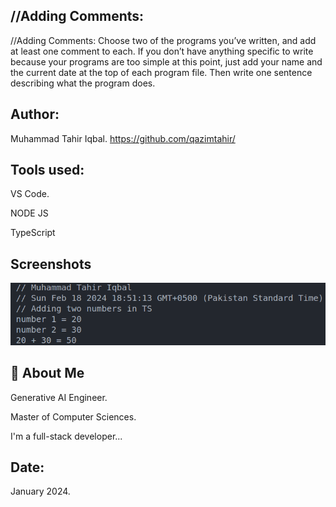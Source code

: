 
## //Adding Comments:

//Adding Comments: Choose two of the programs you’ve written, and add at least one comment to each. 
If you don’t have anything specific to write because your programs are too simple at this point, 
just add your name and the current date at the top of each program file. 
Then write one sentence describing what the program does.

## Author:
Muhammad Tahir Iqbal. 
https://github.com/qazimtahir/

## Tools used:

VS Code.

NODE JS

TypeScript

## Screenshots
![App Screenshot](https://github.com/qazimtahir/45-questions/blob/main/10/Screenshot.png?raw=true)

## 🚀 About Me

Generative AI Engineer.

Master of Computer Sciences.

I'm a full-stack developer...

## Date:
January 2024.
